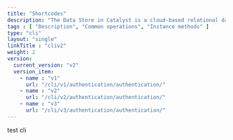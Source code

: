 ```yaml
---
title: "Shortcodes"
description: "The Data Store in Catalyst is a cloud-based relational database management system which stores the persistent data of your application. This data repository includes the data from the application’s backend and the data of the application’s end users."
tags : [ "Description", "Common operations", "Instance methods" ]
type: "cli"
layout: "single"
linkTitle : "cliv2"
weight: 2
version:
  current_version: "v2"
  version_item:
    - name : "v1"
      url: "/cli/v1/authentication/authentication/"
    - name : "v2"
      url: "/cli/v2/authentication/authentication/"
    - name : "v3"
      url: "/cli/v3/authentication/authentication/"
---
```

 
test cli